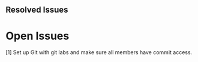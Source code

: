 ## Resolved Issues ##


# Open Issues ##

[1] Set up Git with git labs and make sure all members have commit access.